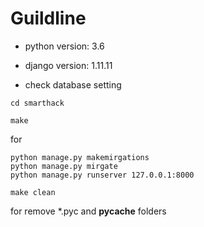 # Guildline

* python version: 3.6

* django version: 1.11.11

* check database setting

```
cd smarthack
```

```
make
```

for

```
python manage.py makemirgations
python manage.py mirgate
python manage.py runserver 127.0.0.1:8000
```

```
make clean
```

for remove \*.pyc and __pycache__ folders
